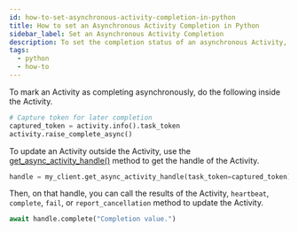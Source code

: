 ```yaml
---
id: how-to-set-asynchronous-activity-completion-in-python
title: How to set an Asynchronous Activity Completion in Python
sidebar_label: Set an Asynchronous Activity Completion
description: To set the completion status of an asynchronous Activity, get the handle of the Activity and call the appropriate method of `get_async_activity_handle()`.
tags:
  - python
  - how-to
---
```


To mark an Activity as completing asynchronously, do the following inside the Activity.

```python
# Capture token for later completion
captured_token = activity.info().task_token
activity.raise_complete_async()
```

To update an Activity outside the Activity, use the [get_async_activity_handle()](https://python.temporal.io/temporalio.client.Client.html#get_async_activity_handle) method to get the handle of the Activity.

```python
handle = my_client.get_async_activity_handle(task_token=captured_token)
```

Then, on that handle, you can call the results of the Activity, `heartbeat`, `complete`, `fail`, or `report_cancellation` method to update the Activity.

```python
await handle.complete("Completion value.")
```
